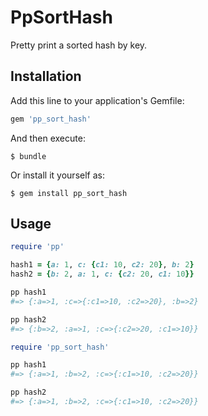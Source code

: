 # PpSortHash

Pretty print a sorted hash by key.

## Installation

Add this line to your application's Gemfile:

```ruby
gem 'pp_sort_hash'
```

And then execute:

    $ bundle

Or install it yourself as:

    $ gem install pp_sort_hash

## Usage

```ruby
require 'pp'

hash1 = {a: 1, c: {c1: 10, c2: 20}, b: 2}
hash2 = {b: 2, a: 1, c: {c2: 20, c1: 10}}

pp hash1
#=> {:a=>1, :c=>{:c1=>10, :c2=>20}, :b=>2}

pp hash2
#=> {:b=>2, :a=>1, :c=>{:c2=>20, :c1=>10}}

require 'pp_sort_hash'

pp hash1
#=> {:a=>1, :b=>2, :c=>{:c1=>10, :c2=>20}}

pp hash2
#=> {:a=>1, :b=>2, :c=>{:c1=>10, :c2=>20}}
```
